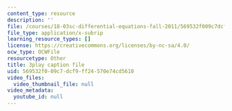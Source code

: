 ```yaml
---
content_type: resource
description: ''
file: /courses/18-03sc-differential-equations-fall-2011/569532f009c7dcf9ff24570e74cd5610_xWa5_OXI6VM.srt
file_type: application/x-subrip
learning_resource_types: []
license: https://creativecommons.org/licenses/by-nc-sa/4.0/
ocw_type: OCWFile
resourcetype: Other
title: 3play caption file
uid: 569532f0-09c7-dcf9-ff24-570e74cd5610
video_files:
  video_thumbnail_file: null
video_metadata:
  youtube_id: null
---
```


